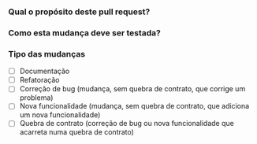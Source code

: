 ### Qual o propósito deste pull request?

### Como esta mudança deve ser testada?

### Tipo das mudanças

- [ ] Documentação
- [ ] Refatoração
- [ ] Correção de bug (mudança, sem quebra de contrato, que corrige um problema)
- [ ] Nova funcionalidade (mudança, sem quebra de contrato, que adiciona um nova funcionalidade)
- [ ] Quebra de contrato (correção de bug ou nova funcionalidade que acarreta numa quebra de contrato)
